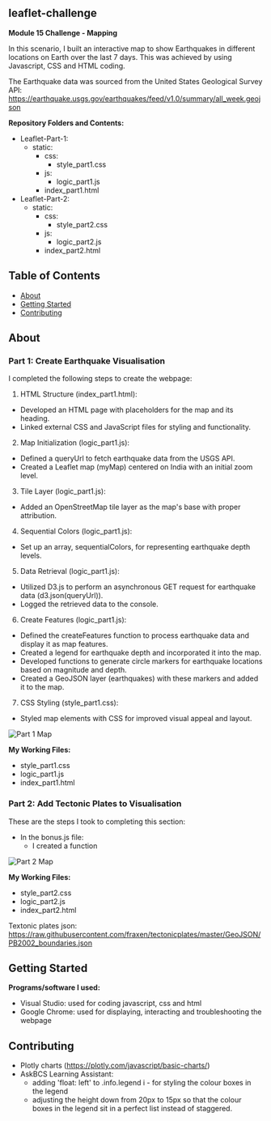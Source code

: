 ## leaflet-challenge
**Module 15 Challenge - Mapping**

In this scenario, I built an interactive map to show Earthquakes in different locations on Earth over the last 7 days. This was achieved by using Javascript, CSS and HTML coding.

The Earthquake data was sourced from the United States Geological Survey API: https://earthquake.usgs.gov/earthquakes/feed/v1.0/summary/all_week.geojson

**Repository Folders and Contents:**
- Leaflet-Part-1:
  - static:
    - css:
      - style_part1.css
    - js:
      - logic_part1.js
    - index_part1.html
- Leaflet-Part-2:
  - static:
    - css:
      - style_part2.css
    - js:
      - logic_part2.js
    - index_part2.html



## Table of Contents

- [About](#about)
- [Getting Started](#getting-started)
- [Contributing](#contributing)

## About
### Part 1: Create Earthquake Visualisation

I completed the following steps to create the webpage:

1. HTML Structure (index_part1.html):
  - Developed an HTML page with placeholders for the map and its heading.
  - Linked external CSS and JavaScript files for styling and functionality.
  
2. Map Initialization (logic_part1.js):
  - Defined a queryUrl to fetch earthquake data from the USGS API.
  - Created a Leaflet map (myMap) centered on India with an initial zoom level.

3. Tile Layer (logic_part1.js):
  - Added an OpenStreetMap tile layer as the map's base with proper attribution.

4. Sequential Colors (logic_part1.js):
  - Set up an array, sequentialColors, for representing earthquake depth levels.

5. Data Retrieval (logic_part1.js):
  - Utilized D3.js to perform an asynchronous GET request for earthquake data (d3.json(queryUrl)).
  - Logged the retrieved data to the console.

6. Create Features (logic_part1.js):
  - Defined the createFeatures function to process earthquake data and display it as map features.
  - Created a legend for earthquake depth and incorporated it into the map.
  - Developed functions to generate circle markers for earthquake locations based on magnitude and depth.
  - Created a GeoJSON layer (earthquakes) with these markers and added it to the map.

7. CSS Styling (style_part1.css):
  - Styled map elements with CSS for improved visual appeal and layout.

![Part 1 Map](https://github.com/KTamas03/leaflet-challenge/assets/132874272/18617086-5aae-4c2d-a21f-5a33f116aeaa)

**My Working Files:**
  - style_part1.css
  - logic_part1.js
  - index_part1.html

### Part 2: Add Tectonic Plates to Visualisation

These are the steps I took to completing this section:
- In the bonus.js file:
  - I created a function

![Part 2 Map](https://github.com/KTamas03/leaflet-challenge/assets/132874272/bedc7346-c7b6-4ce4-8299-7a1067cfb777)


**My Working Files:**
  - style_part2.css
  - logic_part2.js
  - index_part2.html

Textonic plates json: https://raw.githubusercontent.com/fraxen/tectonicplates/master/GeoJSON/PB2002_boundaries.json


## Getting Started

**Programs/software I used:**
 - Visual Studio: used for coding javascript, css and html
 - Google Chrome: used for displaying, interacting and troubleshooting the webpage

## Contributing

- Plotly charts (https://plotly.com/javascript/basic-charts/)
- AskBCS Learning Assistant:
  -  adding 'float: left' to .info.legend i - for styling the colour boxes in the legend
  -  adjusting the height down from 20px to 15px so that the colour boxes in the legend sit in a perfect list instead of staggered.
